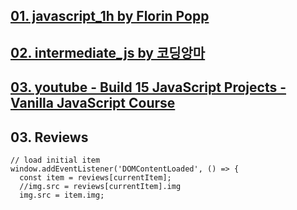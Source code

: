 
## [01. javascript_1h by Florin Popp](./javascript_1h/README.md)

## [02. intermediate_js by 코딩앙마](./javascript_1h/README.md)

## [03. youtube - Build 15 JavaScript Projects - Vanilla JavaScript Course](https://www.youtube.com/watch?v=3PHXvlpOkf4&t=29231s)

## 03. Reviews 
```
// load initial item
window.addEventListener('DOMContentLoaded', () => {
  const item = reviews[currentItem];
  //img.src = reviews[currentItem].img
  img.src = item.img;
```